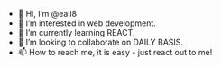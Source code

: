 - 👋 Hi, I’m @eali8
- 👀 I’m interested in web development. 
- 🌱 I’m currently learning REACT. 
- 💞️ I’m looking to collaborate on DAILY BASIS. 
- 📫 How to reach me, it is easy - just react out to me! 

<!---
eali8/eali8 is a ✨ special ✨ repository because its `README.md` (this file) appears on your GitHub profile.
You can click the Preview link to take a look at your changes.
--->
